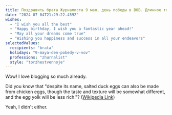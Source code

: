 ```yaml
---
title: Поздравить брата Журналиста 9 мая, день победы в ВОВ. Длинное торжественное
date: "2024-07-04T21:29:22.459Z"
wishes:
  - "I wish you all the best"
  - "Happy birthday, I wish you a fantastic year ahead!"
  - "May all your dreams come true"
  - "Wishing you happiness and success in all your endeavors"
selectedValues:
  recipients: "brata"
  holidays: "9-maya-den-pobedy-v-vov"
  professions: "zhurnalist"
  style: "torzhestvennoje"
---
```


Wow! I love blogging so much already.

Did you know that "despite its name, salted duck eggs can also be made from
chicken eggs, though the taste and texture will be somewhat different, and the
egg yolk will be less rich."?
([Wikipedia Link](https://en.wikipedia.org/wiki/Salted_duck_egg))

Yeah, I didn't either.
